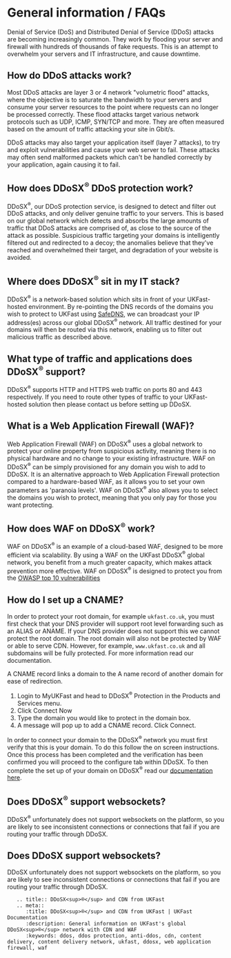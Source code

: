 # General information / FAQs

Denial of Service (DoS) and Distributed Denial of Service (DDoS) attacks are becoming increasingly common. They work by flooding your server and firewall with hundreds of thousands of fake requests.  This is an attempt to overwhelm your servers and IT infrastructure, and cause downtime.

## How do DDoS attacks work?

Most DDoS attacks are layer 3 or 4 network "volumetric flood" attacks, where the objective is to saturate the bandwidth to your servers and consume your server resources to the point where requests can no longer be processed correctly.  These flood attacks target various network protocols such as UDP, ICMP, SYN/TCP and more.  They are often measured based on the amount of traffic attacking your site in Gbit/s.

DDoS attacks may also target your application itself (layer 7 attacks), to try and exploit vulnerabilities and cause your web server to fail.  These attacks may often send malformed packets which can't be handled correctly by your application, again causing it to fail.

## How does DDoSX<sup>®</sup> DDoS protection work?

DDoSX<sup>®</sup>, our DDoS protection service, is designed to detect and filter out DDoS attacks, and only deliver genuine traffic to your servers.  This is based on our global network which detects and absorbs the large amounts of traffic that DDoS attacks are comprised of, as close to the source of the attack as possible.  Suspicious traffic targeting your domains is intelligently filtered out and redirected to a decoy; the anomalies believe that they've reached and overwhelmed their target, and degradation of your website is avoided.

## Where does DDoSX<sup>®</sup> sit in my IT stack?

DDoSX<sup>®</sup> is a network-based solution which sits in front of your UKFast-hosted environment.  By re-pointing the DNS records of the domains you wish to protect to UKFast using [SafeDNS](/domains/safedns/index), we can broadcast your IP address(es) across our global DDoSX<sup>®</sup> network.  All traffic destined for your domains will then be routed via this network, enabling us to filter out malicious traffic as described above.

## What type of traffic and applications does DDoSX<sup>®</sup> support?

DDoSX<sup>®</sup> supports HTTP and HTTPS web traffic on ports 80 and 443 respectively. If you need to route other types of traffic to your UKFast-hosted solution then please contact us before setting up DDoSX.

## What is a Web Application Firewall (WAF)?

Web Application Firewall (WAF) on DDoSX<sup>®</sup> uses a global network to protect your online property from suspicious activity, meaning there is no physical hardware and no change to your existing infrastructure.  WAF on DDoSX<sup>®</sup> can be simply provisioned for any domain you wish to add to DDoSX. It is an alternative approach to Web Application Firewall protection compared to a hardware-based WAF, as it allows you to set your own parameters as 'paranoia levels'. WAF on DDoSX<sup>®</sup> also allows you to select the domains you wish to protect, meaning that you only pay for those you want protecting.

## How does WAF on DDoSX<sup>®</sup> work?

WAF on DDoSX<sup>®</sup> is an example of a cloud-based WAF, designed to be more efficient via scalability. By using a WAF on the UKFast DDoSX<sup>®</sup> global network, you benefit from a much greater capacity, which makes attack prevention more effective.  WAF on DDoSX<sup>®</sup> is designed to protect you from the [OWASP top 10 vulnerabilities](/security/webapplicationfirewall/attacks)

## How do I set up a CNAME?

In order to protect your root domain, for example `ukfast.co.uk`, you must first check that your DNS provider will support root level forwarding such as an ALIAS or ANAME. If your DNS provider does not support this we cannot protect the root domain. The root domain will also not be protected by WAF or able to serve CDN. However, for example, `www.ukfast.co.uk` and all subdomains will be fully protected. For more information read our documentation.

A CNAME record links a domain to the A name record of another domain for ease of redirection.

1. Login to MyUKFast and head to DDoSX<sup>®</sup> Protection in the Products and Services menu.
2. Click Connect Now
3. Type the domain you would like to protect in the domain box.
4. A message will pop up to add a CNAME record. Click Connect.

In order to connect your domain to the DDoSX<sup>®</sup> network you must first verify that this is your domain. To do this follow the on screen instructions. Once this process has been completed and the verification has been confirmed you will proceed to the configure tab within DDoSX. To then complete the set up of your domain on DDoSX<sup>®</sup> read our [documentation here](/security/ddos/index).

## Does DDoSX<sup>®</sup> support <nospell>websockets</nospell>?

DDoSX<sup>®</sup> unfortunately does not support <nospell>websockets</nospell> on the platform, so you are likely to see inconsistent connections or connections that fail if you are routing your traffic through DDoSX.

## Does DDoSX support websockets?

DDoSX unfortunately does not support <nospell>websockets</nospell> on the platform, so you are likely to see inconsistent connections or connections that fail if you are routing your traffic through DDoSX.

```eval_rst
   .. title:: DDoSX<sup>®</sup> and CDN from UKFast
   .. meta::
      :title: DDoSX<sup>®</sup> and CDN from UKFast | UKFast Documentation
      :description: General information on UKFast's global DDoSX<sup>®</sup> network with CDN and WAF
      :keywords: ddos, ddos protection, anti-ddos, cdn, content delivery, content delivery network, ukfast, ddosx, web application firewall, waf
```
